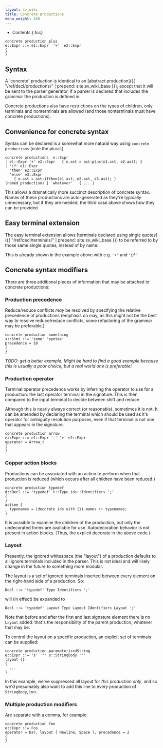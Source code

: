 ```yaml
---
layout: sv_wiki
title: Concrete productions
menu_weight: 100
---
```


* Contents
{:toc}

```
concrete production plus
e::Expr ::= e1::Expr  '+'  e2::Expr
{
}
```

## Syntax

A 'concrete' production is identical to an [abstract production]({{ "/ref/decl/productions/" | prepend: site.sv_wiki_base }}), except that it will be sent to the parser generator, if a parser is declared that includes the grammar the production is defined in.

Concrete productions also have restrictions on the types of children, only terminals and nonterminals are allowed (and those nonterminals must have concrete productions).

## Convenience for concrete syntax

Syntax can be declared is a somewhat more natural way using `concrete productions` (note the plural.)

```
concrete productions  e::Expr
| e1::Expr '+' e2::Expr   { e.ast = ast:plus(e1.ast, e2.ast); }
| 'if' e1::Expr 
  'then' e2::Expr
  'else' e3::Expr
    { e.ast = ast:ifthen(e1.ast, e2.ast, e3.ast); }
(named_production) | 'whatever'   { ... }
```

This allows a dramatically more succinct description of concrete syntax. Names of these productions are auto-generated as they're typically unnecessary, but if they are needed, the third case above shows how they can be provided.

## Easy terminal extension

The easy terminal extension allows [terminals declared using single quotes]({{ "/ref/decl/terminals/" | prepend: site.sv_wiki_base }}) to be referred to by those same single quotes, instead of by name.

This is already shown in the example above with e.g. `'+'` and `'if'`.

## Concrete syntax modifiers

There are three additional pieces of information that may be attached to concrete productions:

### Production precedence

Reduce/reduce conflicts _may_ be resolved by specifying the relative precedence of productions (emphasis on may, as this might not be the best way to resolve reduce/reduce conflicts, some refactoring of the grammar may be preferable.)

```
concrete production something
s::Stmt ::= 'some' 'syntax'
precedence = 10
{
}
```

_TODO: get a better example. Might be hard to find a good example because this is usually a poor choice, but a real world one is preferable!_

### Production operator

Terminal operator precedence works by inferring the operator to use for a production: the last operator terminal in the signature. This is then compared to the input terminal to decide between shift and reduce.

Although this is nearly always correct (or reasonable), sometimes it is not. It can be amended by declaring the terminal which should be used as it's operator for ambiguity resolution purposes, even if that terminal is not one that appears in the signature.

```
concrete production arrow
e::Expr ::= e1::Expr '-' '>' e2::Expr
operator = Arrow_t
{
}
```

### Copper action blocks

Productions can be associated with an action to perform when that production is reduced (which occurs after all children have been reduced.)

```
concrete production typedef
d::Decl ::= 'typedef' t::Type ids::Identifiers ';'
{
}
action {
  typenames = (decorate ids with {}).names ++ typenames;
}
```

It is possible to examine the children of the production, but only the undecorated forms are available for use.  Autodecoration behavior is not present in action blocks. (Thus, the explicit decorate in the above code.)

### Layout

Presently, the ignored whitespace (the "layout") of a production defaults to all ignore terminals included in the parser. This is not ideal and will likely change in the future to something more modular.

The layout is a set of ignored terminals inserted between every element on the right-hand side of a production. So:

```
Decl ::= 'typedef' Type Identifiers ';'
```

will (in effect) be expanded to

```
Decl ::= 'typedef' Layout Type Layout Identifiers Layout ';'
```

Note that before and after the first and last signature element there is no `Layout` added: that's the responsibility of the parent production, whatever that may be.

To control the layout on a specific production, an explicit set of terminals can be supplied:

```
concrete production parameterizedString
e::Expr ::= 's' '"' s::StringBody '"'
layout {}
{
  ...
}
```

In this example, we've suppressed all layout for _this production only_, and so we'd presumably also want to add this line to every production of `StringBody`, too.


### Multiple production modifiers

Are separate with a comma, for example:

```
concrete production foo
e::Expr ::= Foo
operator = Bar, layout { Newline, Space }, precedence = 2
{
}
```
